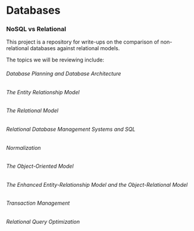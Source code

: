 # Databases
### NoSQL vs Relational

This project is a repository for write-ups on the comparison of non-relational databases against relational models.

The topics we will be reviewing include:

###### Database Planning and Database Architecture

###### The Entity Relationship Model

###### The Relational Model

###### Relational Database Management Systems and SQL

###### Normalization

###### The Object-Oriented Model

###### The Enhanced Entity-Relationship Model and the Object-Relational Model

###### Transaction Management

###### Relational Query Optimization
